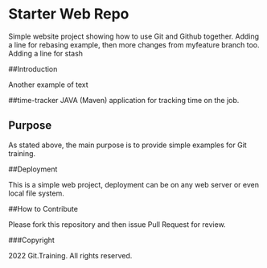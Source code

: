 # Starter Web Repo

Simple website project showing how to use Git and Github together.
Adding a line for rebasing example, then more changes from myfeature branch too.
Adding a line for stash


##Introduction

Another example of text

##time-tracker
JAVA (Maven) application for tracking time on the job.

## Purpose

As stated above, the main purpose is to provide simple examples for Git training.

##Deployment

This is a simple web project, deployment can be on any web server or even local file system.

##How to Contribute

Please fork this repository and then issue Pull Request for review.

###Copyright

2022 Git.Training. All rights reserved.
